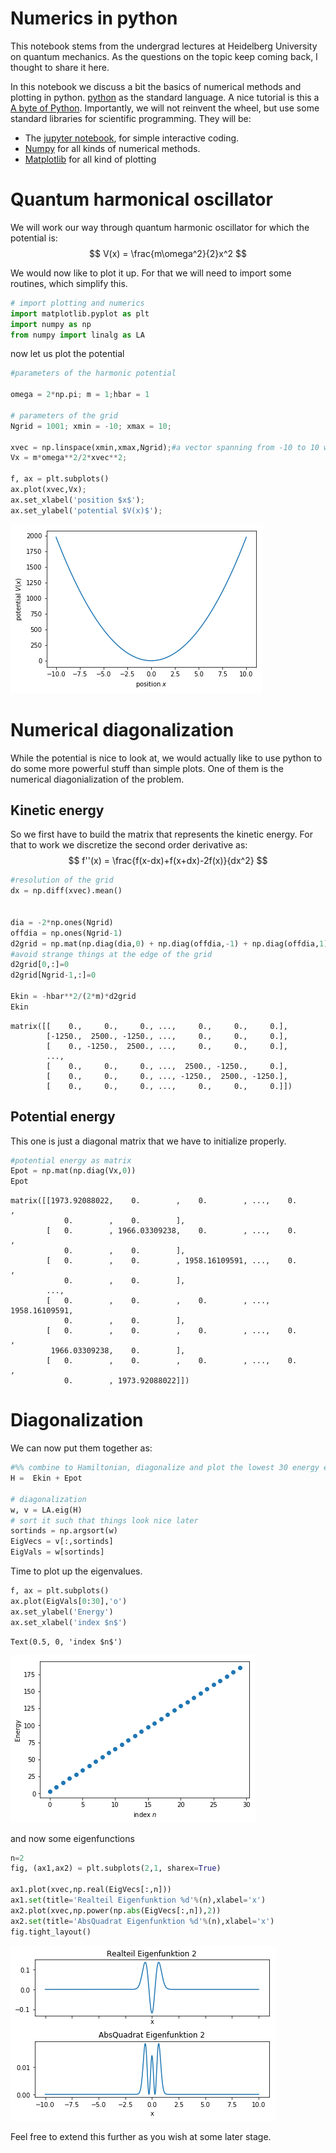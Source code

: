 # Numerics in python

This notebook stems from the undergrad lectures at Heidelberg University on quantum mechanics. As the questions on the topic keep coming back, I thought to share it here. 

In this notebook we discuss a bit the basics of numerical methods and plotting in python. [python](https://www.python.org/) as the standard language. A nice tutorial is this a [A byte of Python](https://python.swaroopch.com/).  Importantly, we will not reinvent the wheel, but use some standard libraries for scientific programming. They will be:

- The [jupyter notebook](https://jupyter.org/), for simple interactive coding.
- [Numpy](https://numpy.org/) for all kinds of numerical methods.
- [Matplotlib](https://matplotlib.org/) for all kind of plotting 

# Quantum harmonical oscillator

We will work our way through quantum harmonic oscillator for which the potential is:
$$
V(x) = \frac{m\omega^2}{2}x^2
$$    

We would now like to plot it up. For that we will need to import some routines, which simplify this.


```python
# import plotting and numerics
import matplotlib.pyplot as plt
import numpy as np
from numpy import linalg as LA
```

now let us plot the potential


```python
#parameters of the harmonic potential

omega = 2*np.pi; m = 1;hbar = 1

# parameters of the grid
Ngrid = 1001; xmin = -10; xmax = 10;

xvec = np.linspace(xmin,xmax,Ngrid);#a vector spanning from -10 to 10 with 100 grid points
Vx = m*omega**2/2*xvec**2;

f, ax = plt.subplots()
ax.plot(xvec,Vx);
ax.set_xlabel('position $x$');
ax.set_ylabel('potential $V(x)$');
```


![png](./PlottingTutorial_4_0.png)


# Numerical diagonalization

While the potential is nice to look at, we would actually like to use python to do some more powerful stuff than simple plots. One of them is the numerical diagonialization of the problem.

## Kinetic energy
So we first have to build the matrix that represents the kinetic energy. For that to work we discretize the second order derivative as:
$$
f''(x) = \frac{f(x-dx)+f(x+dx)-2f(x)}{dx^2}
$$


```python
#resolution of the grid
dx = np.diff(xvec).mean()


dia = -2*np.ones(Ngrid)
offdia = np.ones(Ngrid-1)
d2grid = np.mat(np.diag(dia,0) + np.diag(offdia,-1) + np.diag(offdia,1))/dx**2
#avoid strange things at the edge of the grid
d2grid[0,:]=0
d2grid[Ngrid-1,:]=0

Ekin = -hbar**2/(2*m)*d2grid
Ekin
```




    matrix([[    0.,     0.,     0., ...,     0.,     0.,     0.],
            [-1250.,  2500., -1250., ...,     0.,     0.,     0.],
            [    0., -1250.,  2500., ...,     0.,     0.,     0.],
            ...,
            [    0.,     0.,     0., ...,  2500., -1250.,     0.],
            [    0.,     0.,     0., ..., -1250.,  2500., -1250.],
            [    0.,     0.,     0., ...,     0.,     0.,     0.]])



## Potential energy

This one is just a diagonal matrix that we have to initialize properly.


```python
#potential energy as matrix
Epot = np.mat(np.diag(Vx,0))
Epot
```




    matrix([[1973.92088022,    0.        ,    0.        , ...,    0.        ,
                0.        ,    0.        ],
            [   0.        , 1966.03309238,    0.        , ...,    0.        ,
                0.        ,    0.        ],
            [   0.        ,    0.        , 1958.16109591, ...,    0.        ,
                0.        ,    0.        ],
            ...,
            [   0.        ,    0.        ,    0.        , ..., 1958.16109591,
                0.        ,    0.        ],
            [   0.        ,    0.        ,    0.        , ...,    0.        ,
             1966.03309238,    0.        ],
            [   0.        ,    0.        ,    0.        , ...,    0.        ,
                0.        , 1973.92088022]])



# Diagonalization

We can now put them together as:


```python
#%% combine to Hamiltonian, diagonalize and plot the lowest 30 energy eigenvalues
H =  Ekin + Epot

# diagonalization
w, v = LA.eig(H)
# sort it such that things look nice later
sortinds = np.argsort(w)
EigVecs = v[:,sortinds]
EigVals = w[sortinds]
```

Time to plot up the eigenvalues.


```python
f, ax = plt.subplots()
ax.plot(EigVals[0:30],'o')
ax.set_ylabel('Energy')
ax.set_xlabel('index $n$')
```




    Text(0.5, 0, 'index $n$')




![png](./PlottingTutorial_12_1.png)


and now some eigenfunctions


```python
n=2
fig, (ax1,ax2) = plt.subplots(2,1, sharex=True)

ax1.plot(xvec,np.real(EigVecs[:,n]))
ax1.set(title='Realteil Eigenfunktion %d'%(n),xlabel='x')
ax2.plot(xvec,np.power(np.abs(EigVecs[:,n]),2))
ax2.set(title='AbsQuadrat Eigenfunktion %d'%(n),xlabel='x')
fig.tight_layout()
```


![png](./PlottingTutorial_14_0.png)


Feel free to extend this further as you wish at some later stage.

